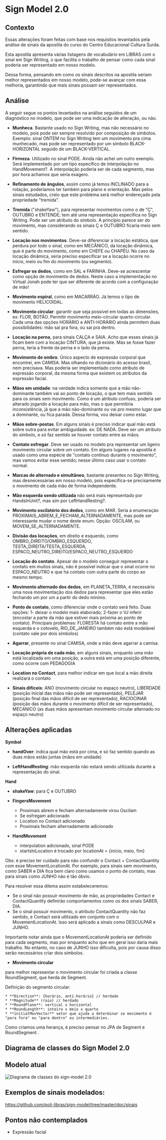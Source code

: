Sign Model 2.0
==============

Contexto
--------

Essas alterações foram feitas com base nos requisitos levantados pela análise de sinais da apostila do curso do Centro Educacional Cultura Surda.

Esta apostila apresenta várias listagens de vocabulário em LIBRAS com o sinal em Sign Writing, o que facilita o trabalho de pensar como cada sinal poderia ser representado em nosso modelo.

Dessa forma, pensando em como os sinais descritos na apostila seriam melhor representados em nosso modelo, pode-se avançar com essa melhoria, garantindo que mais sinais possam ser representados.

Análise
--------

A seguir segue os pontos levantados na análise seguidos de um diagnóstico no modelo, que pode ser uma indicação de alteração, ou não.

* **Munheca**. Bastante usado no Sign Writing, mas não necessário no modelo, pois pode ser sempre resolvido por composição de símbolos. Exemplo: sinal ONTEM no Sign Writing tem um movimento pra cima munhecado, mas pode ser representado por um símbolo BLACK-HORIZONTAL seguido de um BLACK-VERTICAL. 

* **Firmeza**. Utilizado no sinal PODE. Ainda não achei um outro exemplo. Será implementado por um tipo específico de interpolação no HandMovement?. A interpolação poderia ser de cada segmento, mas por hora achamos que seria exagero. 

* **Refinamento de ângulos**, assim como já temos INCLINADO para a rotação, poderíamos ter também para plano e orientação. Mas pelos sinais estudados, creio que este problema será melhor endereçado pela propriedade "tremida". 

* **Tremida** ("shakeYaw"), para representar movimentos como o de "Ç", OUTUBRO e ENTENDE; tem até uma representação específica no Sign Writing. Pode ser um atributo do símbolo. A princípio parece ser do movimento, mas considerando os sinais Ç e OUTUBRO ficaria meio sem sentido. 

* **Locação nos movimentos**. Deve-se diferenciar a locação estática, que perdura por todo o sinal, como em MECÂNICO, da locação dinâmica, que é parte do movimento, como em CHEFE ou CHAPÉU. No caso da locação dinâmica, seria preciso especificar se a locação ocorre no início, meio ou fim do movimento (ou segmento). 

* **Esfregar os dedos**, como em SAL e FARINHA. Deve-se acrescentar como opção de movimento de dedos. Neste caso a implementação no Virtual Jonah pode ter que ser diferente de acordo com a configuração de mão! 

* **Movimento espiral**, como em MACARRÃO. Já temos o tipo de movimento HELICOIDAL. 

* **Movimento circular**: garantir que seja possível em todas as dimensões, ex: FLOR, BOTÃO. Permitir movimento meio-circular quarto-circular. Cada uma das opções HORÁRIO e ANTI-HORÁRIO ainda permitem duas possibilidades: mão sai pra fora, ou sai pra dentro. 

* **Locação na perna**, para sinais CALÇA e SAIA. Acho que esses sinais já ficam bem com a locação CINTURA, que já existe. Mas se fosse fazer perna, teria a frente da perna e o lado da perna. 

* **Movimento de ombro**. Único aspecto de expressão corporal que encontrei, em CAMISA. Mas olhando no dicionário do acesso brasil, nem precisava. Mas poderia ser implementado como atributo de expressão corporal, da mesma forma que existem os atributos da expressão facial. 

* **Mãos em unidade**: na verdade indica somente que a mão não-dominante também vai ao ponto de locação, o que tem mais sentido para os sinais sem movimento. Como é um atributo confuso, poderia ser alterado jogando a locação para mão, mas o que permitiria inconsistência, já que a mão não-dominante ou vai pro mesmo lugar que a dominante, ou fica parada. Dessa forma, vou deixar como estar. 

* **Mãos sobre-postas**. Em alguns sinais é preciso indicar qual mão está sobre outra para evitar ambiguidade. ex: DE NADA. Deve ser um atributo do símbolo, e só faz sentido se houver contato entre as mãos. 

* **Contato esfregar**. Deve ser usado no modelo pra representar um ligeiro movimento circular sobre um contato. Em alguns lugares na apostila é usado como uma espécie de "contato contínuo durante o movimento", mas vamos evitar esse sentido; nesse último caso usar o contato normal. 

* **Marcas de alternado e simultâneo**, bastante presentes no Sign Writing, mas desnecessárias em nosso modelo, pois especifica-se precisamente o movimento de cada mão de forma independente. 

* **Mão esquerda sendo utilizada** não será mais representado por HandsInUnit?, mas sim por LeftHandResting?. 

* **Movimento oscilatório dos dedos**, como em MAR. Seria a enumeração PROXIMAIS_ABREM_E_FECHAM_ALTERNADAMENTE, mas pode ser interessante mudar o nome deste enum. Opção: OSCILAM, ou MOVEM_SE_ALTERNADAMENTE. 

* **Divisão das locações**, em direito e esquerdo, como OMBRO_DIREITO/OMBRO_ESQUERDO, TESTA_DIREITA/TESTA_ESQUERDA, ESPACO_NEUTRO_DIREITO/ESPACO_NEUTRO_ESQUERDO 

* **Locação do contato**. Apesar de o modelo conseguir representar o contato em muitos sinais, não é possível indicar que o sinal ocorre no ESPACO_NEUTRO e que há contato com outra parte do corpo ao mesmo tempo. 

* **Movimento alternado dos dedos**, em PLANETA_TERRA, é necessário uma nova movimentação dos dedos para representar que eles estão fechando um por um a partir do dedo mínimo. 

* **Ponto de contato**, como diferenciar onde o contato será feito. Duas opções: 1- deixar o modelo mais elaborado; 2-fazer o VJ inferir (encostar a parte da mão que estiver mais próxima ao ponto de contato). Principais problemas: FLORESTA há contato entre a mão esquerda e o cotovelo, RIO_DE_JANEIRO também não está modelável (contato vale por dois símbolos) 

* **Agarrar**, presente no sinal CAMISA, onde a mão deve agarrar a camisa. 

* **Locação própria de cada mão**, em alguns sinais, enquanto uma mão está localizada em uma posição, a outra está em uma posição diferente, como ocorre com PEDAGOGIA 

* **Location no Contact**, para melhor indicar em que local a mão direita realizará o contato 

* **Sinais difíceis**: ANO (movimento circular no espaço neutro), LIBERDADE (posição inicial das mãos não pode ser representado), PELEJAR (posição final das mãos difícil de ser representado), RACIOCINAR (posição das mãos durante o movimento difícil de ser representado), MECANICO (as duas mãos apresentam movimento circular alternado no espaço neutro) 

Alterações aplicadas
--------------------

**Symbol**

* **handOver**: indica qual mão está por cima, e só faz sentido quando as duas mãos estão juntas (mãos em unidade) 

* **LeftHandResting**: mão esquerda não estará sendo utilizada durante a representação do sinal. 

**Hand**

* **shakeYaw**: para Ç e OUTUBRO 

* **FingersMovement**

    * Proximais abrem e fecham alternadamente virou Oscilam 
    * Se esfregam adicionado 
    * Location no Contact adicionado 
    * Proximais fecham alternadamente adicionado 

* **HandMovement**

    * interpolation adicionado, sinal PODE 
    * startsInLocation é trocado por locationAt = {início, meio, fim} 

Obs: é preciso ter cuidado para não confundir o Contact + ContactQuantity com esse MovementLocationAt. Por exemplo, para sinais sem movimento, como SABER e DIA fica bem claro como usamos o ponto de contato, mas para sinais como JUNHO não é tão óbvio.

Para resolver essa dilema assim estabeleceremos:

* Se o sinal não possuir movimento de mão, as propriedades Contact e ContactQuantity definirão comportamentos como os dos sinais SABER, DIA.
* Se o sinal possuir movimento, o atributo ContactQuantity não faz sentido, e Contact será utilizado em conjunto com o MovementLocationAt. Isso será aplicado a sinais como DESCULPAR e JUNHO. 

Importante notar ainda que o MovementLocationAt poderia ser definido para cada segmento, mas por enquanto acho que em geral isso daria mais trabalho. No entanto, no caso de JUNHO isso dificulta, pois por causa disso serão necessários criar dois símbolos.

* **Movimento circular**

para melhor representar o movimento circular foi criada a classe RoundSegment, que herda de Segment.

Definição do segmento circular:

    * **Direction**: {horário, anti-horário} // herdado
    * **Magnitude** (raio) // herdado
    * **RoundPlane**: vertical x horizontal
    * **RoundLength**: inteiro x meio x quarto
    * **initialMovVector** vetor que ajuda a determinar se movimento é "para fora" ou "para dentro" ou intermediários. 

Como criamos uma herança, é preciso pensar no JPA de Segment e RoundSegment .

Diagrama de classes do Sign Model 2.0
-------------------------------------

Modelo atual
------------

![Diagrama de classes do sign-model 2.0](https://raw.github.com/poli-libras/sign-model/master/doc/model2.png)

Exemplos de sinais modelados:
-----------------------------

https://github.com/poli-libras/sign-model/tree/master/doc/sinais

Pontos não contemplados
-----------------------

* Expressão facial 


